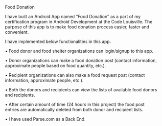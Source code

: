 Food Donation

I have built an Android App named “Food Donation” as a part of my certification program in Android Development at the Code Louisville. The purpose of this app is to make food donation process easier, faster and convenient.

I have implemented below functionalities in this app.

•	Food donor and food shelter organizations can login/signup to this app.

•	Donor organizations can make a food donation post (contact information, approximate people based on food quantity, etc.).

•	Recipient organizations can also make a food request post (contact information, approximate people, etc.).

•	Both the donors and recipients can view the lists of available food donors and recipients.

•	After certain amount of time (24 hours in this project) the food post entries are automatically deleted from both donor and recipient lists.

•	I have used Parse.com as a Back End.


